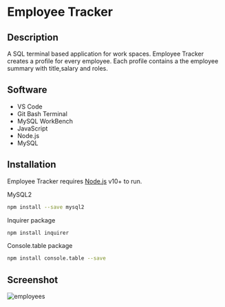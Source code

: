 # Employee Tracker
## Description
A SQL terminal based application for work spaces. Employee Tracker creates a profile for every employee. Each profile contains a the employee summary with title,salary and roles.   

## Software 

- VS Code
- Git Bash Terminal 
- MySQL WorkBench
- JavaScript
- Node.js
- MySQL

## Installation

Employee Tracker requires [Node.js](https://nodejs.org/) v10+ to run.

MySQL2

```sh
npm install --save mysql2
```

Inquirer package

```sh
npm install inquirer
```

Console.table package

```sh
npm install console.table --save
```
## Screenshot
![employees](https://user-images.githubusercontent.com/84750526/144671162-0d66d7df-495a-4315-9eb6-037bd5314cbc.JPG)

